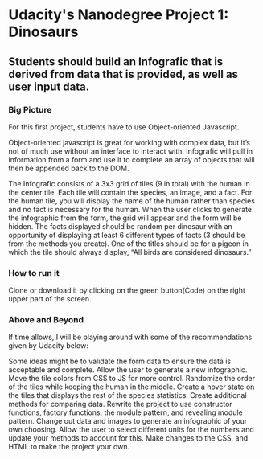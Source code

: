 # Udacity's Nanodegree Project 1: Dinosaurs 


## Students should build an Infografic that is derived from data that is provided, as well as user input data.

### Big Picture

For this first project, students have to use Object-oriented Javascript.

Object-oriented javascript is great for working with complex data, but it’s not of much use without an interface to interact with. Infografic will pull in information from a form and use it to complete an array of objects that will then be appended back to the DOM. 

The Infografic consists of a 3x3 grid of tiles (9 in total) with the human in the center tile. Each tile will contain the species, an image, and a fact. For the human tile, you will display the name of the human rather than species and no fact is necessary for the human. When the user clicks to generate the infographic from the form, the grid will appear and the form will be hidden. The facts displayed should be random per dinosaur with an opportunity of displaying at least 6 different types of facts (3 should be from the methods you create). One of the titles should be for a pigeon in which the tile should always display, “All birds are considered dinosaurs.”


### How to run it

Clone or download it by clicking on the green button(Code) on the right upper part of the screen.

### Above and Beyond

If time allows, I will be playing around with some of the recommendations given by Udacity below:

Some ideas might be to validate the form data to ensure the data is acceptable and complete. Allow the user to generate a new infographic. Move the tile colors from CSS to JS for more control. Randomize the order of the tiles while keeping the human in the middle. Create a hover state on the tiles that displays the rest of the species statistics. Create additional methods for comparing data. Rewrite the project to use constructor functions, factory functions, the module pattern, and revealing module pattern. Change out data and images to generate an infographic of your own choosing. Allow the user to select different units for the numbers and update your methods to account for this. Make changes to the CSS, and HTML to make the project your own. 
